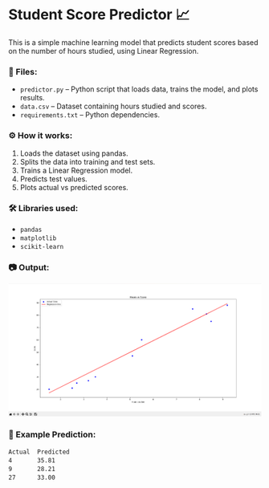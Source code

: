 # Student Score Predictor 📈

This is a simple machine learning model that predicts student scores based on the number of hours studied, using Linear Regression.

### 📁 Files:
- `predictor.py` – Python script that loads data, trains the model, and plots results.
- `data.csv` – Dataset containing hours studied and scores.
- `requirements.txt` – Python dependencies.

### ⚙️ How it works:
1. Loads the dataset using pandas.
2. Splits the data into training and test sets.
3. Trains a Linear Regression model.
4. Predicts test values.
5. Plots actual vs predicted scores.

### 🛠 Libraries used:
- `pandas`
- `matplotlib`
- `scikit-learn`

### 📷 Output:
![Graph](screenshot.png)

### 🔮 Example Prediction:
```bash
Actual  Predicted
4       35.81
9       28.21
27      33.00
